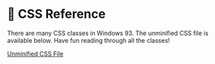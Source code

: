 # 🎨 CSS Reference

There are many CSS classes in Windows 93. The unminified CSS file is available below. Have fun reading through all the classes!

[Unminified CSS File](/assets/sys42.css ':ignore')